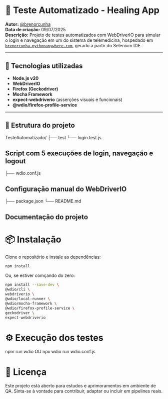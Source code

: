 # 🧪 Teste Automatizado - Healing App

**Autor:** [@brenorcunha](https://github.com/brenorcunha)  
**Data de criação:** 09/07/2025  
**Descrição:** Projeto de testes automatizados com WebDriverIO para simular o login e navegação em um do sistema de telemedicina, hospedado em [`brenorcunha.pythonanywhere.com`](https://brenorcunha.pythonanywhere.com), gerado a partir do Selenium IDE.

---

## 🚀 Tecnologias utilizadas

- **Node.js v20**
- **WebDriverIO**  
- **Firefox (Geckodriver)**
- **Mocha Framework**
- **expect-webdriverio** (asserções visuais e funcionais)
- **@wdio/firefox-profile-service**

---

## 📂 Estrutura do projeto

TesteAutomatizado/
├── test
└── login.test.js

## Script com 5 execuções de login, navegação e logout

├── wdio.conf.js

## Configuração manual do WebDriverIO

├── package.json
└── README.md

## Documentação do projeto

# 📦 Instalação

Clone o repositório e instale as dependências:

```bash
npm install
```

Ou, se estiver comçando do zero:

```bash
npm install --save-dev \
@wdio/cli \
webdriverio \
@wdio/local-runner \
@wdio/mocha-framework \
@wdio/firefox-profile-service \
geckodriver \
expect-webdriverio
```

# ⚙️ Execução dos testes

npm run wdio
OU
npx wdio run wdio.conf.js

# 🤝 Licença

Este projeto está aberto para estudos e aprimoramentos em ambiente de QA. Sinta-se à vontade para contribuir, adaptar ou incluir em pipelines reais.
